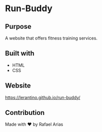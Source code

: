 # Run-Buddy

## Purpose
A website that offers fitness training services. 

## Built with
* HTML
* CSS

## Website 
https://lerantino.github.io/run-buddy/

## Contribution
Made with ❤️ by Rafael Arias
